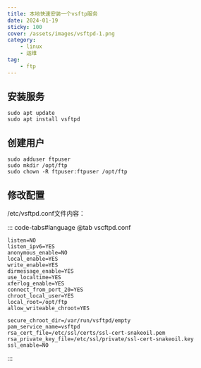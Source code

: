```yaml
---
title: 本地快速安装一个vsftp服务
date: 2024-01-19
sticky: 100
cover: /assets/images/vsftpd-1.png
category:
    - linux
    - 运维
tag: 
    - ftp
---
```


## 安装服务

```shell
sudo apt update
sudo apt install vsftpd
```

## 创建用户

```shell
sudo adduser ftpuser
sudo mkdir /opt/ftp
sudo chown -R ftpuser:ftpuser /opt/ftp 
```

## 修改配置

/etc/vsftpd.conf文件内容：

::: code-tabs#language
@tab vscftpd.conf

```config
listen=NO
listen_ipv6=YES
anonymous_enable=NO
local_enable=YES
write_enable=YES
dirmessage_enable=YES
use_localtime=YES
xferlog_enable=YES
connect_from_port_20=YES
chroot_local_user=YES
local_root=/opt/ftp
allow_writeable_chroot=YES

secure_chroot_dir=/var/run/vsftpd/empty
pam_service_name=vsftpd
rsa_cert_file=/etc/ssl/certs/ssl-cert-snakeoil.pem
rsa_private_key_file=/etc/ssl/private/ssl-cert-snakeoil.key
ssl_enable=NO
```

:::
